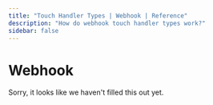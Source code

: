```yaml
---
title: "Touch Handler Types | Webhook | Reference"
description: "How do webhook touch handler types work?"
sidebar: false
---
```


# Webhook

Sorry, it looks like we haven't filled this out yet.

